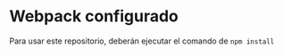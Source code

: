 # Webpack configurado

Para usar este repositorio, deberán ejecutar el comando de ```npm install```
